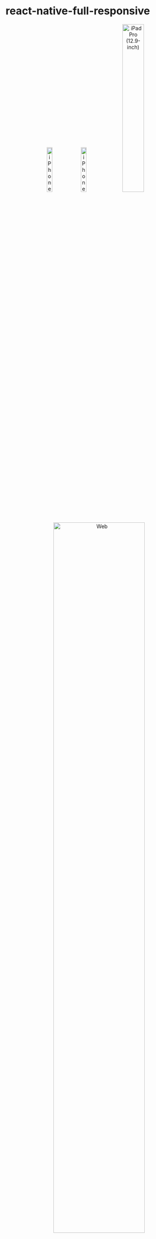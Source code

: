 # react-native-full-responsive

<p align="center">
  <img src="./sim-1x.png" alt="iPhone SE (3rd generation)" width="17.5%" />
  <img src="./sim-2x.png" alt="iPhone 15 Pro Max" width="17.5%" />
  <img src="./sim-3x.png" alt="iPad Pro (12.9-inch)" width="34%" />
</p>

<P align="center">
  <img src="./sim-4x.png" alt="Web" width="70%" />
</p>

<h3 align="center">
  Create a fully responsive React Native app for all supported platforms
</h3>

<div align="center">
  <a href="./USAGE.md">Documentation</a> · <a href="/example/src/">Examples</a>
</div>

## 📢 Introduction

This package makes it super easy to create apps responsive that work perfectly on all different screen sizes in React Native (like font size, width, height, and more), making sure everything looks great on any device, from extra small to extra large. You can also tweak how things scale and adjust settings to make everything just the way you want it.

## 💫 Features

- Easy to use: Effortlessly implement size scaling and responsive design.
- Cross-platform: Works seamlessly across multiple platforms and devices.
- [createRStyle](./USAGE.md#createrstyle) method and [useRStyle](./USAGE.md#userstyle) hook as alternatives to using `StyleSheet.create` for create stylesheets.
- Various responsive hooks provided: Use these hooks based on your specific use cases.
- Customizable scaling: Define base widths for specific dimension types `(xs, sm, ... 2xl)` for precise control.
- Responsive percentage-based sizing: Adjust sizing based on width or height by `PixelRatio`.
- Media query hook: Detect dimension types by using the [useMediaQuery](./USAGE.md#usemediaquery-usemq) hook. You can also override default thresholds as needed. This hook can be used in the provider to automatically detect and respond based on the configurations.
- Various responsive Higher-Order Components (HOCs) provided: Utilize these methods in your class components.
- Written in TypeScript and fully typed.

## 📀 Installation

**Supported for React Native >= 0.60**<br/>

```sh
yarn add react-native-full-responsive

//or

npm install react-native-full-responsive --save
```

## 🚀 Quick Start

**_Starting from v2, you can easily create your styles using the `createRStyle` or `useRStyle` hooks_**

Use [createRStyle](./USAGE.md#createrstyle) in a similar way to when you use `StyleSheet.create`:

```tsx
import * as React from 'react';
import { View, Text } from 'react-native';
import { createRStyle } from 'react-native-full-responsive';

const SIZE = 20;

export default function App() {
  return (
    <View style={styles.container}>
      <View style={styles.box}>
        <Text style={styles.textBold}>My awesome responsive text!</Text>
      </View>
    </View>
  );
}

const styles = createRStyle({
  container: {
    flex: 1,
    alignItems: 'center',
    justifyContent: 'center',
  },
  box: {
    height: `${SIZE * 3}rs`,
    justifyContent: 'center',
    backgroundColor: 'yellow',
    marginVertical: `${SIZE}rs`,
    paddingHorizontal: `${SIZE / 2}rs`,
  },
  textBold: {
    fontWeight: 'bold',
    fontSize: `${SIZE}rs`,
  },
});
```

Alternatively, use [useRStyle](./USAGE.md#userstyle) to create dynamic styles that change when dimensions, bases, or types are modified:

```tsx
import * as React from 'react';
import { View, Text } from 'react-native';
import { FRProvider, useRStyle } from 'react-native-full-responsive';

const SIZE = 20;

const ResponsiveBox: React.FC = () => {
  const styles = useRStyle({
    container: {
      flex: 1,
      alignItems: 'center',
      justifyContent: 'center',
    },
    box: {
      height: `${SIZE * 3}rs`,
      justifyContent: 'center',
      backgroundColor: 'yellow',
      marginVertical: `${SIZE}rs`,
      paddingHorizontal: `${SIZE / 2}rs`,
    },
    textBold: {
      fontWeight: 'bold',
      fontSize: `${SIZE}rs`,
    },
  });

  return (
    <View style={styles.container}>
      <View style={styles.box}>
        <Text style={styles.textBold}>My awesome responsive text!</Text>
      </View>
    </View>
  );
};

export default function App() {
  return (
    <FRProvider type="sm">
      <ResponsiveBox />
    </FRProvider>
  );
}
```

Alternatively, make use of the responsive methods and hooks that are available from v1:

```tsx
import * as React from 'react';
import { Text } from 'react-native';
import { useRM, FRProvider } from 'react-native-full-responsive';
//...

const MyComponent = () => {
  const { rs } = useRM();

  const scaledValue = rs(20);

  return (
    <Text style={{ fontSize: scaledValue }}>My awesome responsive text!</Text>
  );
};

export default function App() {
  return (
    <FRProvider>
      <MyComponent />
    </FRProvider>
  );
}
```

To become more familiar with how to use methods within your function or class components, check out the provided [examples](./example/src/).

Also, if you're looking to become more familiar with how to use the package as a universal responsive utility, check out [Todo App](https://github.com/Mhp23/todo-app-client) project for a practical example

## 📚 Documentation

Explore the [usage documentation](./USAGE.md) to discover how to leverage the methods, hooks, and other features.

## 🤝 Contribution

See the [contributing guide](CONTRIBUTING.md) to learn how to contribute to the repository and the development workflow.

## 🧪 Test

To mock the package’s methods and components using the default mock configuration provided, follow these steps:

- Create a file named `react-native-full-responsive.ts` inside your `__mocks__` directory.

- Copy the following code into that file:

  ```ts
  export * from 'react-native-full-responsive/jest';
  ```

## 🛡️ License

MIT
